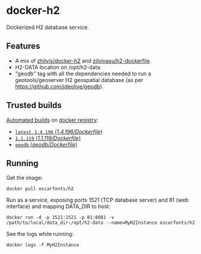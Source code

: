 docker-h2
=========

Dockerized H2 database service.


## Features

* A mix of [zhilvis/docker-h2](https://github.com/zhilvis/docker-h2) and [zilvinasu/h2-dockerfile](https://github.com/zilvinasu/h2-dockerfile).
* H2-DATA location on /opt/h2-data
* "geodb" tag with all the dependencies needed to run a geotools/geoserver H2 geospatial database (as per https://github.com/jdeolive/geodb).


## Trusted builds

[Automated builds](https://hub.docker.com/r/oscarfonts/h2/) on [docker registry](https://registry.hub.docker.com/):

* [`latest`, `1.4.196` (*1.4.196/Dockerfile*)](https://github.com/oscarfonts/docker-h2/blob/master/1.4.196/Dockerfile)
* [`1.1.119` (*1.1.119/Dockerfile*)](https://github.com/oscarfonts/docker-h2/blob/master/1.1.119/Dockerfile)
* [`geodb` (*geodb/Dockerfile*)](https://github.com/oscarfonts/docker-h2/blob/master/geodb/Dockerfile)


## Running

Get the image:

```
docker pull oscarfonts/h2
```

Run as a service, exposing ports 1521 (TCP database server) and 81 (web interface) and mapping DATA_DIR to host:

```
docker run -d -p 1521:1521 -p 81:8081 -v /path/to/local/data_dir:/opt/h2-data --name=MyH2Instance oscarfonts/h2
```

See the logs while running:

```
docker logs -f MyH2Instance
```
